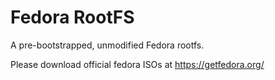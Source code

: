 # Fedora RootFS
A pre-bootstrapped, unmodified Fedora rootfs.

Please download official fedora ISOs at https://getfedora.org/
